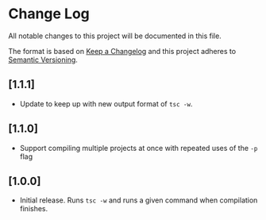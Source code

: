 # Change Log

All notable changes to this project will be documented in this file.

The format is based on [Keep a Changelog](http://keepachangelog.com/)
and this project adheres to [Semantic Versioning](http://semver.org/).

<!-- ## Unreleased -->
<!-- Add new, unreleased changes here. -->

## [1.1.1]
 * Update to keep up with new output format of `tsc -w`.

## [1.1.0]
 * Support compiling multiple projects at once with repeated uses of the `-p`
   flag

## [1.0.0]
 * Initial release. Runs `tsc -w` and runs a given command when compilation
   finishes.
